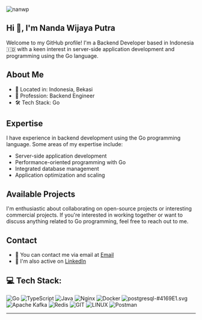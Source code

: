 <p align="left"> <img src="https://komarev.com/ghpvc/?username=nanwp&label=Profile%20views&color=0e75b6&style=flat" alt="nanwp" /> </p>

## Hi 👋, I'm Nanda Wijaya Putra
Welcome to my GitHub profile! I'm a Backend Developer based in Indonesia 🇮🇩 with a keen interest in server-side application development and programming using the Go language.
## About Me

- 🌆 Located in: Indonesia, Bekasi
- 💼 Profession: Backend Engineer
- 🛠️ Tech Stack: Go



## Expertise

I have experience in backend development using the Go programming language. Some areas of my expertise include:

- Server-side application development
- Performance-oriented programming with Go
- Integrated database management
- Application optimization and scaling

## Available Projects

I'm enthusiastic about collaborating on open-source projects or interesting commercial projects. If you're interested in working together or want to discuss anything related to Go programming, feel free to reach out to me.

## Contact

- 📧 You can contact me via email at [Email](mailto:nandaghalonk@gmail.com)
- 💬 I'm also active on [LinkedIn](https://www.linkedin.com/in/nandawijayaputra)

## 💻 Tech Stack:
![Go](https://img.shields.io/badge/go-%2300ADD8.svg?style=for-the-badge&logo=go&logoColor=white) ![TypeScript](https://img.shields.io/badge/typescript-%233178C6.svg?style=for-the-badge&logo=typescript&logoColor=white) ![Java](https://img.shields.io/badge/java-%23ED8B00.svg?style=for-the-badge&logo=java&logoColor=white) ![Nginx](https://img.shields.io/badge/nginx-%23009639.svg?style=for-the-badge&logo=nginx&logoColor=white) ![Docker](https://img.shields.io/badge/docker-%232496ED.svg?style=for-the-badge&logo=docker&logoColor=white) ![postgresql-#4169E1.svg](https://img.shields.io/badge/postgresql-%234169E1.svg?style=for-the-badge&logo=postgresql&logoColor=white) ![Apache Kafka](https://img.shields.io/badge/apachekafka-%23231F20.svg?style=for-the-badge&logo=apachekafka&logoColor=white) ![Redis](https://img.shields.io/badge/redis-%23DD0031.svg?style=for-the-badge&logo=redis&logoColor=white) ![GIT](https://img.shields.io/badge/Git-fc6d26?style=for-the-badge&logo=git&logoColor=white) ![LINUX](https://img.shields.io/badge/Linux-FCC624?style=for-the-badge&logo=linux&logoColor=black) ![Postman](https://img.shields.io/badge/Postman-FF6C37?style=for-the-badge&logo=postman&logoColor=white)

---
<!-- Proudly created with GPRM ( https://gprm.itsvg.in ) -->
